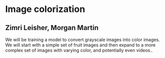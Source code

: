# Image colorization
## Zimri Leisher, Morgan Martin

We will be training a model to convert grayscale images into color images. We will start with a simple set of fruit images and then expand to a more complex set of images with varying color, and potentially even videos..
